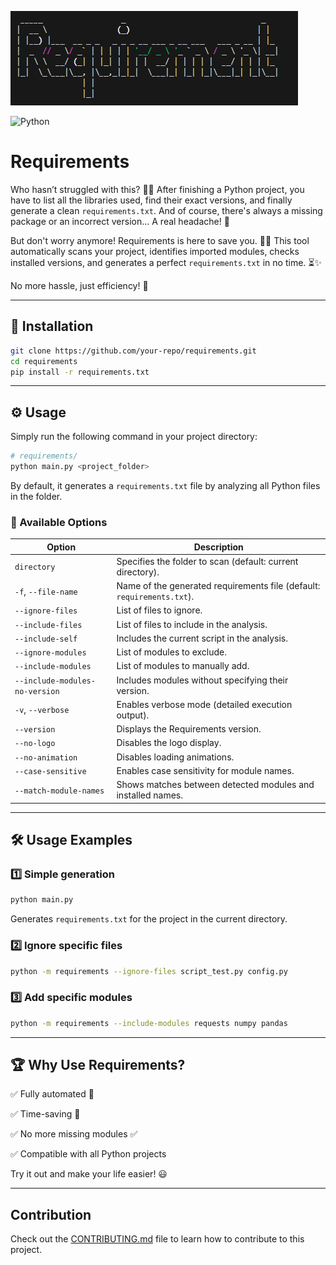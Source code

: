 ![logo](/image/logo.png)

![Python](https://img.shields.io/pypi/pyversions/quizen)  
# Requirements  

Who hasn’t struggled with this? 😵‍🚫 After finishing a Python project, you have to list all the libraries used, find their exact versions, and finally generate a clean `requirements.txt`. And of course, there's always a missing package or an incorrect version... A real headache! 😤  

But don't worry anymore! Requirements is here to save you. 🦸‍♂️ This tool automatically scans your project, identifies imported modules, checks installed versions, and generates a perfect `requirements.txt` in no time. ⏳✨  

No more hassle, just efficiency! 🚀  

---  

## 🎯 Installation  

```sh
git clone https://github.com/your-repo/requirements.git
cd requirements
pip install -r requirements.txt
```  

---  

## ⚙️ Usage  

Simply run the following command in your project directory:  

```sh
# requirements/
python main.py <project_folder>
```  

By default, it generates a `requirements.txt` file by analyzing all Python files in the folder.  

### 🔧 Available Options  

| Option | Description |
|--------|-------------|
| `directory` | Specifies the folder to scan (default: current directory). |
| `-f`, `--file-name` | Name of the generated requirements file (default: `requirements.txt`). |
| `--ignore-files` | List of files to ignore. |
| `--include-files` | List of files to include in the analysis. |
| `--include-self` | Includes the current script in the analysis. |
| `--ignore-modules` | List of modules to exclude. |
| `--include-modules` | List of modules to manually add. |
| `--include-modules-no-version` | Includes modules without specifying their version. |
| `-v`, `--verbose` | Enables verbose mode (detailed execution output). |
| `--version` | Displays the Requirements version. |
| `--no-logo` | Disables the logo display. |
| `--no-animation` | Disables loading animations. |
| `--case-sensitive` | Enables case sensitivity for module names. |
| `--match-module-names` | Shows matches between detected modules and installed names. |  

---  

## 🛠 Usage Examples  

### 1️⃣ Simple generation  

```sh
python main.py 
```  

Generates `requirements.txt` for the project in the current directory.  

### 2️⃣ Ignore specific files  

```sh
python -m requirements --ignore-files script_test.py config.py
```  

### 3️⃣ Add specific modules  

```sh
python -m requirements --include-modules requests numpy pandas
```  

---  

## 🏆 Why Use Requirements?  

✅ Fully automated 📌  

✅ Time-saving 🚀  

✅ No more missing modules ✅  

✅ Compatible with all Python projects  

Try it out and make your life easier! 😃  

---  

## Contribution  

Check out the [CONTRIBUTING.md](.github/CONTRIBUER.md) file to learn how to contribute to this project.